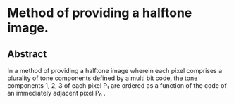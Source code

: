 # Method of providing a halftone image.

## Abstract
In a method of providing a halftone image wherein each pixel comprises a plurality of tone components defined by a multi bit code, the tone components 1, 2, 3 of each pixel P₁ are ordered as a function of the code of an immediately adjacent pixel P₀ .